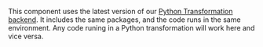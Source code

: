 This component uses the latest version of our [Python Transformation backend](https://help.keboola.com/transformations/python/#environment).
It includes the same packages, and the code runs in the same environment. Any code runing in a Python transformation will work here and vice versa.
